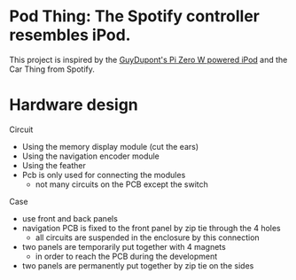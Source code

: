 # Pod Thing: The Spotify controller resembles iPod.

This project is inspired by the [GuyDupont's Pi Zero W powered iPod](https://www.youtube.com/watch?v=ZxdhG1OhVng&ab_channel=GuyDupont) and the Car Thing from Spotify.

# Hardware design
Circuit
- Using the memory display module (cut the ears)
- Using the navigation encoder module
- Using the feather
- Pcb is only used for connecting the modules
    - not many circuits on the PCB except the switch

Case
- use front and back panels
- navigation PCB is fixed to the front panel by zip tie through the 4 holes
    - all circuits are suspended in the enclosure by this connection
- two panels are temporarily put together with 4 magnets
    - in order to reach the PCB during the development
- two panels are permanently put together by zip tie on the sides
